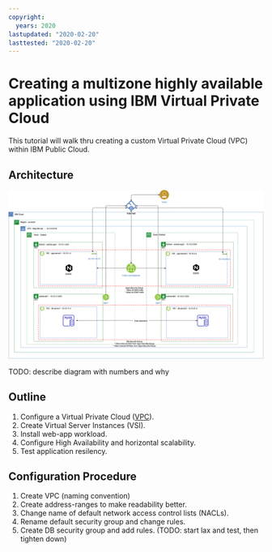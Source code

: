 ```yaml
---
copyright:
  years: 2020
lastupdated: "2020-02-20"
lasttested: "2020-02-20"
---
```


# Creating a multizone highly available application using IBM Virtual Private Cloud

This tutorial will walk thru creating a custom Virtual Private Cloud (VPC) within IBM Public Cloud.  

## Architecture

![VPC Architecture](images/billg-vpc-mzr.png)

TODO:  describe diagram with numbers and why

## Outline


1. Configure a Virtual Private Cloud ([VPC](https://cloud.ibm.com/docs/vpc-on-classic?topic=vpc-on-classic-about)).
2. Create Virtual Server Instances (VSI).
3. Install web-app workload.
4. Configure High Availability and horizontal scalability.
5. Test application resilency.

## Configuration Procedure

1.  Create VPC (naming convention)
2.  Create address-ranges to make readability better.
3.  Change name of default network access control lists (NACLs).
4.  Rename default security group and change rules.
5.  Create DB security group and add rules. (TODO:  start lax and test, then tighten down)

